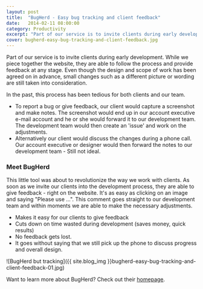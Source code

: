 ```yaml
---
layout: post
title:  "BugHerd - Easy bug tracking and client feedback"
date:   2014-02-11 08:00:00
category: Productivity
excerpt: "Part of our service is to invite clients during early development. While we piece together the website, they are able to follow the process and provide feedback at any stage."
cover: bugherd-easy-bug-tracking-and-client-feedback.jpg
---
```


Part of our service is to invite clients during early development. While we piece together the website, they are able to follow the process and provide feedback at any stage. Even though the design and scope of work has been agreed on in advance, small changes such as a different picture or wording are still taken into consideration.

In the past, this process has been tedious for both clients and our team.

- To report a bug or give feedback, our client would capture a screenshot and make notes. The screenshot would end up in our account executive e-mail account and he or she would forward it to our development team. The development team would then create an 'issue' and work on the adjustments.
- Alternatively our client would discuss the changes during a phone call. Our account executive or designer would then forward the notes to our development team - Still not ideal.

### Meet BugHerd

This little tool was about to revolutionize the way we work with clients. As soon as we invite our clients into the development process, they are able to give feedback - right on the website. It's as easy as clicking on an image and saying "Please use ...". This comment goes straight to our development team and within moments we are able to make the necessary adjustments.

- Makes it easy for our clients to give feedback
- Cuts down on time wasted during development (saves money, quick results)
- No feedback gets lost.
- It goes without saying that we still pick up the phone to discuss progress and overall design.

![BugHerd but tracking]({{ site.blog_img }}bugherd-easy-bug-tracking-and-client-feedback-01.jpg)

Want to learn more about BugHerd? Check out their [homepage][homepage].

[homepage]: http://bugherd.com/
